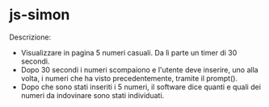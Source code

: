 # js-simon
Descrizione:
- Visualizzare in pagina 5 numeri casuali. Da lì parte un timer di 30 secondi.
- Dopo 30 secondi i numeri scompaiono e l'utente deve inserire, uno alla volta, i numeri che ha visto precedentemente, tramite il prompt().
- Dopo che sono stati inseriti i 5 numeri, il software dice quanti e quali dei numeri da indovinare sono stati individuati.
